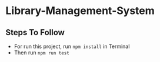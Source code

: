 # Library-Management-System

## Steps To Follow

- For run this project, run ```npm install``` in Terminal
- Then run ```npm run test```
